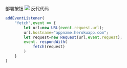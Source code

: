 部署按钮
[![](https://www.herokucdn.com/deploy/button.png)](https://heroku.com/deploy?template=https://github.com/fegwiar/cxfdyhjsjg.git)
反代代码
```js
addEventListener(
    "fetch",event => {
        let url=new URL(event.request.url);
        url.hostname="appname.herokuapp.com";
        let request=new Request(url,event.request);
        event. respondWith(
            fetch(request)
        )
    }
)
```
